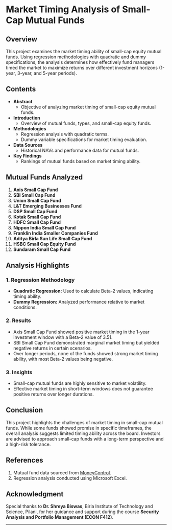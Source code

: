 # Market Timing Analysis of Small-Cap Mutual Funds

## Overview
This project examines the market timing ability of small-cap equity mutual funds. Using regression methodologies with quadratic and dummy specifications, the analysis determines how effectively fund managers timed the market to maximize returns over different investment horizons (1-year, 3-year, and 5-year periods).

## Contents
- **Abstract**
  - Objective of analyzing market timing of small-cap equity mutual funds.
- **Introduction**
  - Overview of mutual funds, types, and small-cap equity funds.
- **Methodologies**
  - Regression analysis with quadratic terms.
  - Dummy variable specifications for market timing evaluation.
- **Data Sources**
  - Historical NAVs and performance data for mutual funds.
- **Key Findings**
  - Rankings of mutual funds based on market timing ability.

## Mutual Funds Analyzed
1. **Axis Small Cap Fund**
2. **SBI Small Cap Fund**
3. **Union Small Cap Fund**
4. **L&T Emerging Businesses Fund**
5. **DSP Small Cap Fund**
6. **Kotak Small Cap Fund**
7. **HDFC Small Cap Fund**
8. **Nippon India Small Cap Fund**
9. **Franklin India Smaller Companies Fund**
10. **Aditya Birla Sun Life Small Cap Fund**
11. **HSBC Small Cap Equity Fund**
12. **Sundaram Small Cap Fund**

## Analysis Highlights
### 1. Regression Methodology
- **Quadratic Regression:** Used to calculate Beta-2 values, indicating timing ability.
- **Dummy Regression:** Analyzed performance relative to market conditions.

### 2. Results
- Axis Small Cap Fund showed positive market timing in the 1-year investment window with a Beta-2 value of 3.51.
- SBI Small Cap Fund demonstrated marginal market timing but yielded negative returns in certain scenarios.
- Over longer periods, none of the funds showed strong market timing ability, with most Beta-2 values being negative.

### 3. Insights
- Small-cap mutual funds are highly sensitive to market volatility.
- Effective market timing in short-term windows does not guarantee positive returns over longer durations.

## Conclusion
This project highlights the challenges of market timing in small-cap mutual funds. While some funds showed promise in specific timeframes, the overall analysis suggests limited timing ability across the board. Investors are advised to approach small-cap funds with a long-term perspective and a high-risk tolerance.

## References
1. Mutual fund data sourced from [MoneyControl](https://www.moneycontrol.com/).
2. Regression analysis conducted using Microsoft Excel.

## Acknowledgment
Special thanks to **Dr. Shreya Biswas**, Birla Institute of Technology and Science, Pilani, for her guidance and support during the course **Security Analysis and Portfolio Management (ECON F412)**.

---
